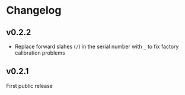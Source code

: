 # Changelog

## v0.2.2

- Replace forward slahes (`/`) in the serial number with `_` to fix factory calibration problems

## v0.2.1

First public release